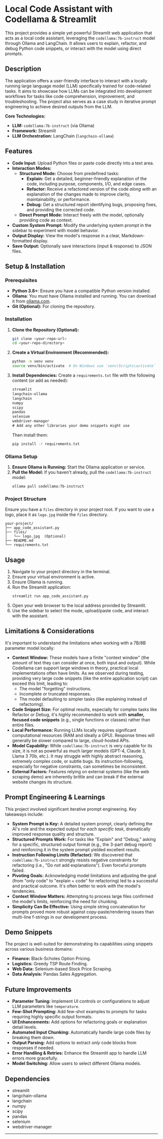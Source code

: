 # Local Code Assistant with Codellama & Streamlit

This project provides a simple yet powerful Streamlit web application that acts as a local code assistant, leveraging the `codellama:7b-instruct` model through Ollama and LangChain. It allows users to explain, refactor, and debug Python code snippets, or interact with the model using direct prompts.

## Description

The application offers a user-friendly interface to interact with a locally running large language model (LLM) specifically trained for code-related tasks. It aims to showcase how LLMs can be integrated into development workflows for tasks like code comprehension, improvement, and troubleshooting. The project also serves as a case study in iterative prompt engineering to achieve desired outputs from the LLM.

**Core Technologies:**

* **LLM:** `codellama:7b-instruct` (via Ollama)
* **Framework:** Streamlit
* **LLM Orchestration:** LangChain (`langchain-ollama`)

## Features

* **Code Input:** Upload Python files or paste code directly into a text area.
* **Interaction Modes:**
    * **Structured Mode:** Choose from predefined tasks:
        * **Explain:** Get a detailed, beginner-friendly explanation of the code, including purpose, components, I/O, and edge cases.
        * **Refactor:** Receive a refactored version of the code *along with* an explanation of the changes made to improve clarity, maintainability, or performance.
        * **Debug:** Get a structured report identifying bugs, proposing fixes, and providing the corrected code.
    * **Direct Prompt Mode:** Interact freely with the model, optionally providing code as context.
* **Custom System Prompt:** Modify the underlying system prompt in the sidebar to experiment with model behavior.
* **Output Display:** View the model's response in a clear, Markdown-formatted display.
* **Save Output:** Optionally save interactions (input & response) to JSON files.

## Setup & Installation

### Prerequisites

* **Python 3.8+**: Ensure you have a compatible Python version installed.
* **Ollama**: You must have Ollama installed and running. You can download it from [ollama.com](https://ollama.com/).
* **Git (Optional):** For cloning the repository.

### Installation

1.  **Clone the Repository (Optional):**
    ```bash
    git clone <your-repo-url>
    cd <your-repo-directory>
    ```
2.  **Create a Virtual Environment (Recommended):**
    ```bash
    python -m venv venv
    source venv/bin/activate  # On Windows use `venv\Scripts\activate`
    ```
3.  **Install Dependencies:** Create a `requirements.txt` file with the following content (or add as needed):
    ```txt
    streamlit
    langchain-ollama
    langchain
    numpy
    scipy
    pandas
    selenium
    webdriver-manager
    # Add any other libraries your demo snippets might use
    ```
    Then install them:
    ```bash
    pip install -r requirements.txt
    ```

### Ollama Setup

1.  **Ensure Ollama is Running:** Start the Ollama application or service.
2.  **Pull the Model:** If you haven't already, pull the `codellama:7b-instruct` model:
    ```bash
    ollama pull codellama:7b-instruct
    ```

### Project Structure

Ensure you have a `files` directory in your project root. If you want to use a logo, place it as `logo.jpg` inside the `files` directory.

```
your-project/
├── app_code_assistant.py
├── files/
│   └── logo.jpg  (Optional)
├── README.md
└── requirements.txt
```

## Usage

1.  Navigate to your project directory in the terminal.
2.  Ensure your virtual environment is active.
3.  Ensure Ollama is running.
4.  Run the Streamlit application:
    ```bash
    streamlit run app_code_assistant.py
    ```
5.  Open your web browser to the local address provided by Streamlit.
6.  Use the sidebar to select the mode, upload/paste code, and interact with the assistant.

## Limitations & Considerations

It's important to understand the limitations when working with a 7B/8B parameter model locally:

* **Context Window:** These models have a finite "context window" (the amount of text they can consider at once, both input and output). While Codellama can support large windows in theory, practical local implementations often have limits. As we observed during testing, providing very large code snippets (like the entire application script) can exceed this limit, leading to:
    * The model "forgetting" instructions.
    * Incomplete or truncated responses.
    * The model defaulting to simpler tasks (like explaining instead of refactoring).
* **Code Snippet Size:** For optimal results, especially for complex tasks like Refactor or Debug, it's highly recommended to work with **smaller, focused code snippets** (e.g., single functions or classes) rather than entire files.
* **Local Performance:** Running LLMs locally requires significant computational resources (RAM and ideally a GPU). Response times will generally be slower compared to large, cloud-hosted APIs.
* **Model Capability:** While `codellama:7b-instruct` is very capable for its size, it is not as powerful as much larger models (GPT-4, Claude 3, Llama 3 70b, etc.). It may struggle with highly abstract reasoning, extremely complex code, or subtle bugs. Its instruction-following, especially for negative constraints, can sometimes be inconsistent.
* **External Factors:** Features relying on external systems (like the web scraping demo) are inherently brittle and can break if the external website changes its structure.

## Prompt Engineering & Learnings

This project involved significant iterative prompt engineering. Key takeaways include:

* **System Prompt is Key:** A detailed system prompt, clearly defining the AI's role and the expected output for *each specific task*, dramatically improved response quality and structure.
* **Structured Prompts Work:** For tasks like "Explain" and "Debug," asking for a specific, structured output format (e.g., the 3-part debug report) and reinforcing it in the system prompt yielded excellent results.
* **Instruction Following Limits (Refactor):** We discovered that `codellama:7b-instruct` strongly resists negative constraints for refactoring (i.e., "Do *not* add explanations"). Even forceful prompts failed.
* **Pivoting Goals:** Acknowledging model limitations and adjusting the goal (from "only code" to "explain + code" for refactoring) led to a successful and practical outcome. It's often better to work *with* the model's tendencies.
* **Context Window Matters:** Attempting to process large files confirmed the model's limits, reinforcing the need for chunking.
* **Simplicity Can Be Effective:** Using simple string concatenation for prompts proved more robust against copy-paste/rendering issues than multi-line f-strings in our development process.

## Demo Snippets

The project is well-suited for demonstrating its capabilities using snippets across various business domains:

* **Finance:** Black-Scholes Option Pricing.
* **Logistics:** Greedy TSP Route Finding.
* **Web Data:** Selenium-based Stock Price Scraping.
* **Data Analysis:** Pandas Sales Aggregation.

## Future Improvements

* **Parameter Tuning:** Implement UI controls or configurations to adjust LLM parameters like `temperature`.
* **Few-Shot Prompting:** Add few-shot examples to prompts for tasks requiring highly specific output formats.
* **UI Enhancements:** Add options for refactoring goals or explanation detail levels.
* **Automated Input Chunking:** Automatically handle large code files by breaking them down.
* **Output Parsing:** Add options to extract *only* code blocks from responses if needed.
* **Error Handling & Retries:** Enhance the Streamlit app to handle LLM errors more gracefully.
* **Model Switching:** Allow users to select different Ollama models.

## Dependencies

* streamlit
* langchain-ollama
* langchain
* numpy
* scipy
* pandas
* selenium
* webdriver-manager

---